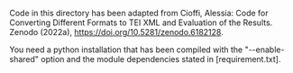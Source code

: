 Code in this directory has been adapted from Cioffi, Alessia: Code for Converting Different Formats to TEI XML and Evaluation of the Results. Zenodo (2022a), https://doi.org/10.5281/zenodo.6182128.

You need a python installation that has been compiled with the "--enable-shared" option and the
module dependencies stated in [requirement.txt].